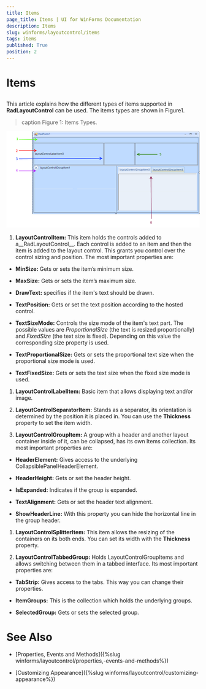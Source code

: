 ```yaml
---
title: Items
page_title: Items | UI for WinForms Documentation
description: Items
slug: winforms/layoutcontrol/items
tags: items
published: True
position: 2
---
```


# Items



## 

This article explains how the different types of items supported in __RadLayoutControl__ can be used.
          The items types are shown in Figure1.
        
>caption Figure 1: Items Types.

![layoutcontrol-items 001](images/layoutcontrol-items001.png)

1. __LayoutControlItem:__ This item holds the controls added to a__RadLayoutControl__.
              Each control is added to an item and then the item is added to the layout control.
              This grants you control over the control sizing and position. The most important properties are:
            

* __MinSize:__ Gets or sets the item’s minimum size.
                

* __MaxSize:__ Gets or sets the item’s maximum size.
                

* __DrawText:__ specifies if the item's text should be drawn.
                

* __TextPosition:__ Gets or set the text position according to the hosted control.
                

* __TextSizeMode:__ Controls the size mode of the item's text part. The possible values are
              *ProportionalSize* (the text is resized proportionally) and *FixedSize* (the text size is fixed).
                  Depending on this value the corresponding size property is used.
                

* __TextProportionalSize:__ Gets or sets the proportional text size when the proportional size mode is used.
                

* __TextFixedSize:__ Gets or sets the text size when the fixed size mode is used.
                

1. __LayoutControlLabelItem:__ Basic item that allows displaying text and/or image.
            

1. __LayoutControlSeparatorItem:__ Stands as a separator, its orientation is determined by the position it is placed in. 
              You can use the __Thickness__ property to set the item width.
            

1. __LayoutControlGroupItem:__ A group with a header and another layout container inside of it, can be collapsed, has its own Items collection. Its most important properties are:
            

* __HeaderElement:__ Gives access to the underlying CollapsiblePanelHeaderElement.
                

* __HeaderHeight:__ Gets or set the header height.
                

* __IsExpanded:__ Indicates if the group is expanded.
                

* __TextAlignment:__ Gets or set the header text alignment.
                

* __ShowHeaderLine:__ With this property you can hide the horizontal line in the group header.
                

1. __LayoutControlSplitterItem:__ This item allows the resizing of the containers on its both ends.
              You can set its width with the __Thickness__ property.
            

1. __LayoutControlTabbedGroup:__ Holds LayoutControlGroupItems and allows switching between them in a tabbed interface. Its most important properties are:
            

* __TabStrip:__ Gives access to the tabs. This way you can change their properties.
                

* __ItemGroups:__ This is the collection which holds the underlying groups.
                

* __SelectedGroup:__ Gets or sets the selected group.
                

# See Also

 * [Properties, Events and Methods]({%slug winforms/layoutcontrol/properties,-events-and-methods%})

 * [Customizing Appearance]({%slug winforms/layoutcontrol/customizing-appearance%})
